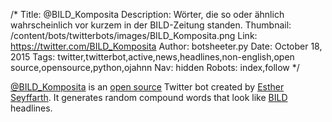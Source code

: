 /*
Title: @BILD_Komposita
Description: Wörter, die so oder ähnlich wahrscheinlich vor kurzem in der BILD-Zeitung standen.
Thumbnail: /content/bots/twitterbots/images/BILD_Komposita.png
Link: https://twitter.com/BILD_Komposita
Author: botsheeter.py
Date: October 18, 2015
Tags: twitter,twitterbot,active,news,headlines,non-english,open source,opensource,python,ojahnn
Nav: hidden
Robots: index,follow
*/

[@BILD_Komposita](https://twitter.com/BILD_Komposita) is an [open source](https://github.com/ojahnn/BildKomposita) Twitter bot created by [Esther Seyffarth](https://twitter.com/ojahnn). It generates random compound words that look like [BILD](https://en.wikipedia.org/wiki/Bild) headlines.
